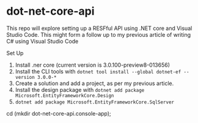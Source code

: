 # dot-net-core-api

This repo will explore setting up a RESFful API using .NET core and Visual Studio Code. This might form a follow up to my previous article of writing C# using Visual Studio Code




Set Up

1. Install .ner core (current version is 3.0.100-preview8-013656)
0. Install the CLI tools with `dotnet tool install --global dotnet-ef --version 3.0.0-*`
0. Create a solution and add a project, as per my previous article. 
0. Install the design package with `dotnet add package Microsoft.EntityFrameworkCore.Design`
0. `dotnet add package Microsoft.EntityFrameworkCore.SqlServer`






cd (mkdir dot-net-core-api.console-app);